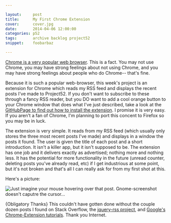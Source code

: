 ```yaml
---

layout:     post
title:      My First Chrome Extension  
cover:      cover.jpg
date:       2014-04-06 12:00:00
categories: p52
tags:       archive backlog project52
snippet:    foobarbaz

---
```


[Chrome is a very popular web browser](http://en.wikipedia.org/wiki/Usage_share_of_web_browsers#Summary_table). This is a fact. You may not use Chrome, you may have strong feelings about not using Chrome, and you may have strong feelings about people who do Chrome-- that's fine.

Because it is such a popular web-browser, this week's project is an extension for Chrome which reads my RSS feed and displays the recent posts I've made to Project52. If you don't want to subscribe to these through a fancy RSS reader, but you DO want to add a cool orange button to your Chrome window that does what I've just described, take a look at the [GitHubPage to find out how to install the extension](https://github.com/ElijahCaine/p52_chrome_extensiohttps://github.com/ElijahCaine/p52_chrome_extensionn). I promise it is very easy. If you aren't a fan of Chrome, I'm planning to port this concent to Firefox so you may be in luck.

The extension is very simple. It reads from my RSS feed (which usually only stores the three most recent posts I've made) and displays in a window the posts it found. The user is given the title of each post and a short introduction. It isn't a killer app, but it isn't supposed to be. The extension has one job and it delivers exactly as advertised; nothing more and nothing less. It has the potential for more functionality in the future (unread counter, deleting posts you've already read, etc) if I get industrious at some point, but it's not broken and that's all I can really ask for from my first shot at this.

Here's a picture: 

<img src="http://i.imgur.com/8aqV6FF.png?1" title="Just imagine your mouse hovering over that post. Gnome-screenshot doesn't caputre the cursor...">

{Obligatory Thanks} This couldn't have gotten done without the couple dozen posts I found on Stack Overflow, the [jquery-rss project](https://github.com/sdepold/jquery-rss), and [Google's Chrome-Extension tutorials](https://developer.chrome.com/extensions/getstarted). Thank you Internet. 
